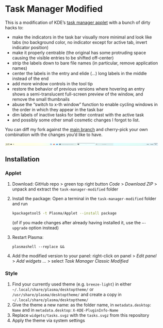# Task Manager Modified

This is a modification of KDE’s [task manager applet](https://github.com/KDE/plasma-desktop/tree/master/applets/taskmanager) with a bunch of dirty hacks to:

- make the indicators in the task bar visually more minimal and look like tabs (no background color, no indicator except for active tab, invert indicator position)
- make it properly centrable (the original has some protruding space causing the visible entries to be shifted off-center)
- strip the labels down to bare file names (in particular, remove application names)
- center the labels in the entry and elide (…) long labels in the middle instead of the end
- add more window controls in the tool tip
- restore the behavior of previous versions where hovering an entry shows a semi-translucent full-screen preview of the window, and remove the small thumbnails
- abuse the “switch to x-th window” function to enable cycling windows in the order in which they appear in the task bar
- dim labels of inactive tasks for better contrast with the active task
- and possibly some other small cosmetic changes I forgot to list.

You can diff my fork against the [main branch](https://github.com/KDE/plasma-desktop/tree/master/applets/taskmanager) and cherry-pick your own combination with the changes you’d like to have.

![screenshot](screenshot.png)

## Installation

### Applet

1. Download: GitHub repo > green top right button *Code* > *Download ZIP* > unpack and extract the `task-manager-modified` folder

2. Install the package: Open a terminal in the `task-manager-modified` folder and run 

   ````bash
   kpackagetool5 -t Plasma/Applet --install package
   ````

   (of if you made changes after already having installed it, use the `–-upgrade` option instead)

3. Restart Plasma:

   ````
   plasmashell --replace &&
   ````

4. Add the modified version to your panel: right-click on panel > *Edit panel* > *Add widgets …* > select *Task Manager Classic Modified*

### Style

1. Find your currently used theme (e.g. `breeze-light`) in either `~/.local/share/plasma/desktoptheme/` or `/usr/share/plasma/desktoptheme/` and create a copy in `~/.local/share/plasma/desktoptheme/`
2. Give the theme a new name: as the folder name, in `metadata.desktop`: `Name` and in `metadata.desktop`: `X-KDE-PluginInfo-Name`
3. Replace `widgets/tasks.svgz` with the `tasks.svgz` from this repository
4. Apply the theme via system settings

